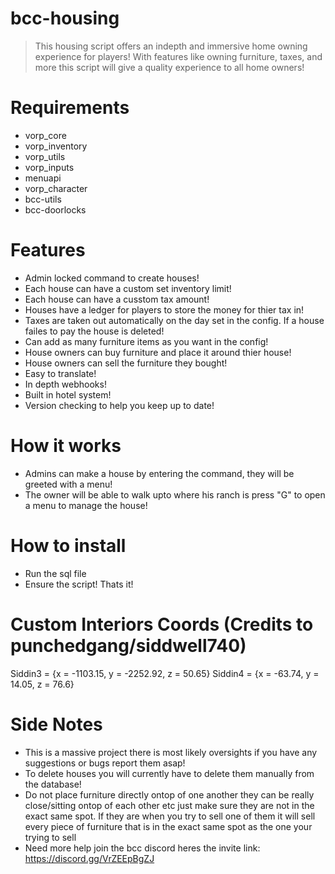 # bcc-housing

> This housing script offers an indepth and immersive home owning experience for players! With features like owning furniture, taxes, and more this script will give a quality experience to all home owners!

# Requirements
- vorp_core
- vorp_inventory
- vorp_utils
- vorp_inputs
- menuapi
- vorp_character
- bcc-utils
- bcc-doorlocks

# Features
- Admin locked command to create houses!
- Each house can have a custom set inventory limit!
- Each house can have a cusstom tax amount!
- Houses have a ledger for players to store the money for thier tax in!
- Taxes are taken out automatically on the day set in the config. If a house failes to pay the house is deleted!
- Can add as many furniture items as you want in the config!
- House owners can buy furniture and place it around thier house!
- House owners can sell the furniture they bought!
- Easy to translate!
- In depth webhooks!
- Built in hotel system!
- Version checking to help you keep up to date!

# How it works
- Admins can make a house by entering the command, they will be greeted with a menu!
- The owner will be able to walk upto where his ranch is press "G" to open a menu to manage the house!

# How to install
- Run the sql file
- Ensure the script! Thats it!

# Custom Interiors Coords (Credits to punchedgang/siddwell740)
Siddin3 = {x = -1103.15, y = -2252.92, z = 50.65}
Siddin4 = {x = -63.74, y = 14.05, z = 76.6}

# Side Notes
- This is a massive project there is most likely oversights if you have any suggestions or bugs report them asap!
- To delete houses you will currently have to delete them manually from the database!
- Do not place furniture directly ontop of one another they can be really close/sitting ontop of each other etc just make sure they are not in the exact same spot. If they are when you try to sell one of them it will sell every piece of furniture that is in the exact same spot as the one your trying to sell
- Need more help join the bcc discord heres the invite link: https://discord.gg/VrZEEpBgZJ
